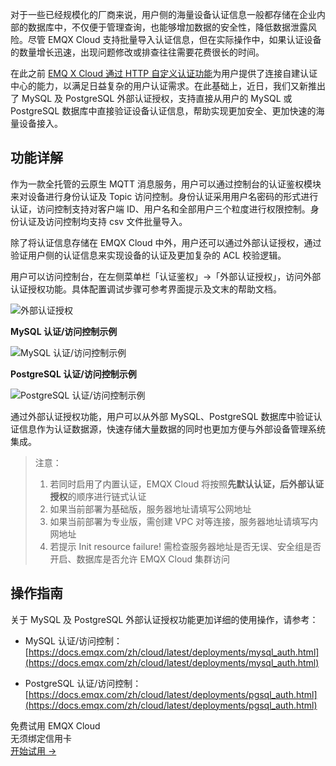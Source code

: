 对于一些已经规模化的厂商来说，用户侧的海量设备认证信息一般都存储在企业内部的数据库中，不仅便于管理查询，也能够增加数据的安全性，降低数据泄露风险。尽管 EMQX Cloud 支持批量导入认证信息，但在实际操作中，如果认证设备的数量增长迅速，出现问题修改或排查往往需要花费很长的时间。

在此之前 [EMQ X Cloud 通过 HTTP 自定义认证功能](https://www.emqx.com/zh/blog/emqx-cloud-http-custom-authentication)为用户提供了连接自建认证中心的能力，以满足日益复杂的用户认证需求。在此基础上，近日，我们又新推出了 MySQL 及 PostgreSQL 外部认证授权，支持直接从用户的 MySQL 或 PostgreSQL 数据库中直接验证设备认证信息，帮助实现更加安全、更加快速的海量设备接入。

## **功能详解**

作为一款全托管的云原生 MQTT 消息服务，用户可以通过控制台的认证鉴权模块来对设备进行身份认证及 Topic 访问控制。身份认证采用用户名密码的形式进行认证，访问控制支持对客户端 ID、用户名和全部用户三个粒度进行权限控制。身份认证及访问控制均支持 csv 文件批量导入。

除了将认证信息存储在 EMQX Cloud 中外，用户还可以通过外部认证授权，通过验证用户侧的认证信息来实现设备的认证及更加复杂的 ACL 校验逻辑。

用户可以访问控制台，在左侧菜单栏「认证鉴权」->「外部认证授权」，访问外部认证授权功能。具体配置调试步骤可参考界面提示及文末的帮助文档。

![外部认证授权](https://assets.emqx.com/images/814d54403468585cbe69b8a9fc1b48d4.png)

**MySQL 认证/访问控制示例**

![MySQL 认证/访问控制示例](https://assets.emqx.com/images/49934da90a9fc04e0a398941ed0e8074.png)

**PostgreSQL 认证/访问控制示例**

![PostgreSQL 认证/访问控制示例](https://assets.emqx.com/images/78b6d0ce3f6ebecbe448aec3f297adb6.png)

通过外部认证授权功能，用户可以从外部 MySQL、PostgreSQL 数据库中验证认证信息作为认证数据源，快速存储⼤量数据的同时也更加⽅便与外部设备管理系统集成。


>注意：
>
>1. 若同时启用了内置认证，EMQX Cloud 将按照**先默认认证，后外部认证授权**的顺序进行链式认证
>2. 如果当前部署为基础版，服务器地址请填写公网地址
>3. 如果当前部署为专业版，需创建 VPC 对等连接，服务器地址请填写内网地址
>4. 若提示 Init resource failure! 需检查服务器地址是否无误、安全组是否开启、数据库是否允许 EMQX Cloud 集群访问



## 操作指南

关于 MySQL 及 PostgreSQL 外部认证授权功能更加详细的使用操作，请参考：

- MySQL 认证/访问控制：[https://docs.emqx.com/zh/cloud/latest/deployments/mysql_auth.html](https://docs.emqx.com/zh/cloud/latest/deployments/mysql_auth.html) 

- PostgreSQL 认证/访问控制：[https://docs.emqx.com/zh/cloud/latest/deployments/pgsql_auth.html](https://docs.emqx.com/zh/cloud/latest/deployments/pgsql_auth.html) 
 


<section class="promotion">
    <div>
        免费试用 EMQX Cloud
        <div class="is-size-14 is-text-normal has-text-weight-normal">无须绑定信用卡</div>
    </div>
    <a href="https://accounts-zh.emqx.com/signup?continue=https://cloud.emqx.com/console/deployments/0?oper=new" class="button is-gradient px-5">开始试用 →</a>
</section>
